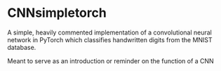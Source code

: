 # CNNsimpletorch
A simple, heavily commented implementation of a convolutional neural network in PyTorch which 
classifies handwritten digits from the MNIST database.

Meant to serve as an introduction or reminder on the function of a CNN
